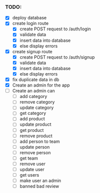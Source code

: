 ### TODO:

- [x] deploy database
- [x] create login route
  - [x] create POST request to /auth/login
  - [x] validate data
  - [x] insert data into database
  - [x] else display errors
- [x] create signup route
  - [x] create POST request to /auth/signup
  - [x] validate data
  - [x] insert data into database
  - [x] else display errors
- [x] fix duplicate data in db
- [x] Create an admin for the app
- [ ] Create an admin can
  - [ ] add category
  - [ ] remove category
  - [ ] update category
  - [ ] get category
  - [ ] add product
  - [ ] update product
  - [ ] get product
  - [ ] remove product
  - [ ] add person to team
  - [ ] update person
  - [ ] remove person
  - [ ] get team
  - [ ] remove user
  - [ ] update user
  - [ ] get users
  - [ ] make user an admin
  - [ ] banned bad review
